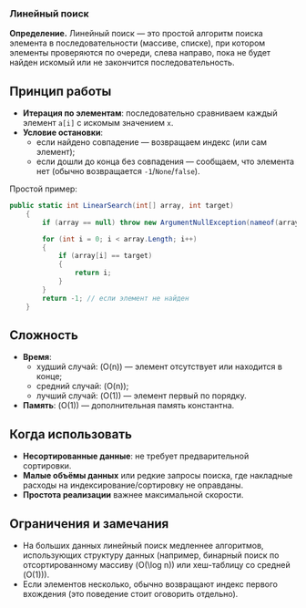 ### Линейный поиск

**Определение.** Линейный поиск — это простой алгоритм поиска элемента в последовательности (массиве, списке), при котором элементы проверяются по очереди, слева направо, пока не будет найден искомый или не закончится последовательность.

## Принцип работы
- **Итерация по элементам**: последовательно сравниваем каждый элемент `a[i]` с искомым значением `x`.
- **Условие остановки**:
  - если найдено совпадение — возвращаем индекс (или сам элемент);
  - если дошли до конца без совпадения — сообщаем, что элемента нет (обычно возвращается `-1`/`None`/`false`).

Простой пример:
```csharp
public static int LinearSearch(int[] array, int target)
    {
        if (array == null) throw new ArgumentNullException(nameof(array));

        for (int i = 0; i < array.Length; i++)
        {
            if (array[i] == target)
            {
                return i;
            }
        }
        return -1; // если элемент не найден
    }
```

## Сложность
- **Время**:
  - худший случай: \(O(n)\) — элемент отсутствует или находится в конце;
  - средний случай: \(O(n)\);
  - лучший случай: \(O(1)\) — элемент первый по порядку.
- **Память**: \(O(1)\) — дополнительная память константна.

## Когда использовать
- **Несортированные данные**: не требует предварительной сортировки.
- **Малые объёмы данных** или редкие запросы поиска, где накладные расходы на индексирование/сортировку не оправданы.
- **Простота реализации** важнее максимальной скорости.

## Ограничения и замечания
- На больших данных линейный поиск медленнее алгоритмов, использующих структуру данных (например, бинарный поиск по отсортированному массиву \(O(\log n)\) или хеш-таблицу со средней \(O(1)\)).
- Если элементов несколько, обычно возвращают индекс первого вхождения (это поведение стоит оговорить отдельно).

